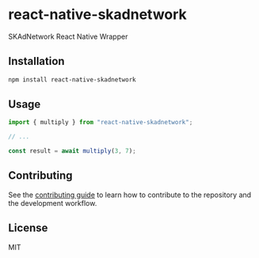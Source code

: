 # react-native-skadnetwork

SKAdNetwork React Native Wrapper

## Installation

```sh
npm install react-native-skadnetwork
```

## Usage

```js
import { multiply } from "react-native-skadnetwork";

// ...

const result = await multiply(3, 7);
```

## Contributing

See the [contributing guide](CONTRIBUTING.md) to learn how to contribute to the repository and the development workflow.

## License

MIT
